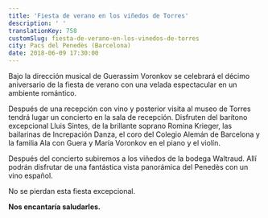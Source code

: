 ```yaml
---
title: 'Fiesta de verano en los viñedos de Torres'
description: ' '
translationKey: 758
customSlug: fiesta-de-verano-en-los-vinedos-de-torres
city: Pacs del Penedès (Barcelona)
date: 2018-06-09 17:30:00
---
```


Bajo la dirección musical de Guerassim Voronkov se celebrará el décimo aniversario de la fiesta de verano con una velada espectacular en un ambiente romántico.

Después de una recepción con vino y posterior visita al museo de Torres tendrá lugar un concierto en la sala de recepción. Disfruten del barítono excepcional Lluis Sintes, de la brillante soprano Romina Krieger, las bailarinas de Increpación Danza, el coro del Colegio Alemán de Barcelona y la familia Ala con Guera y María Voronkov en el piano y el violín.

Después del concierto subiremos a los viñedos de la bodega Waltraud. Allí podrán disfrutar de una fantástica vista panorámica del Penedès con un vino español.

No se pierdan esta fiesta excepcional.

<strong>Nos encantaría saludarles.</strong>
